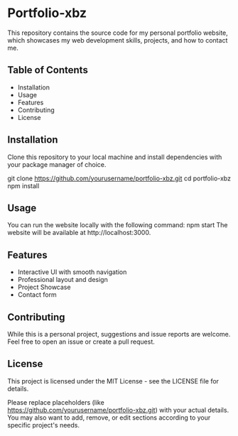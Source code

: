 # Portfolio-xbz
This repository contains the source code for my personal portfolio website, which showcases my web development skills, projects, and how to contact me.

## Table of Contents
- Installation
- Usage
- Features
- Contributing
- License
## Installation
Clone this repository to your local machine and install dependencies with your package manager of choice.

git clone https://github.com/yourusername/portfolio-xbz.git
cd portfolio-xbz
npm install
## Usage
You can run the website locally with the following command:
npm start
The website will be available at http://localhost:3000.

## Features
- Interactive UI with smooth navigation
- Professional layout and design
- Project Showcase
- Contact form
## Contributing
While this is a personal project, suggestions and issue reports are welcome. Feel free to open an issue or create a pull request.

## License
This project is licensed under the MIT License - see the LICENSE file for details.

Please replace placeholders (like https://github.com/yourusername/portfolio-xbz.git) with your actual details. You may also want to add, remove, or edit sections according to your specific project's needs.